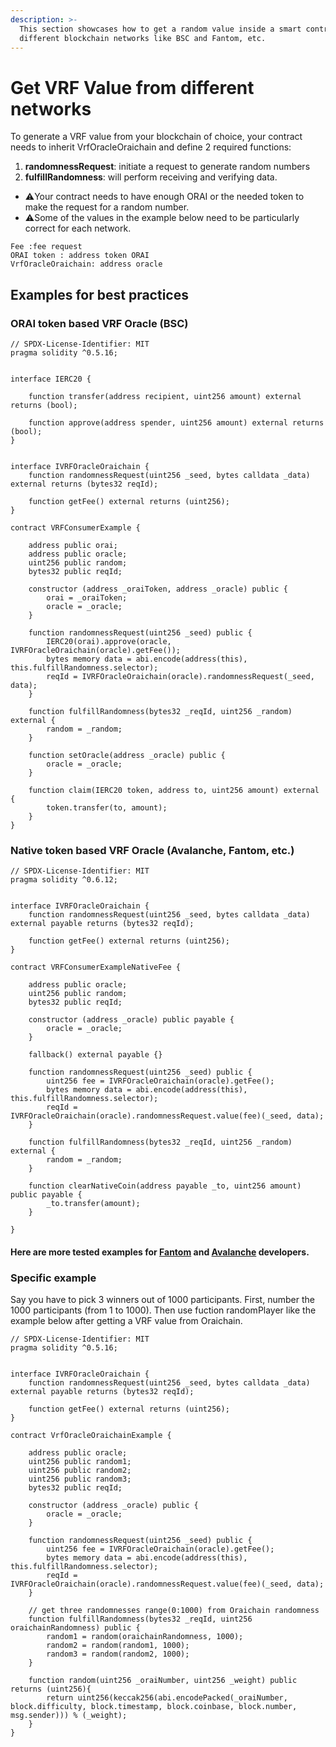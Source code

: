 ```yaml
---
description: >-
  This section showcases how to get a random value inside a smart contract from
  different blockchain networks like BSC and Fantom, etc.
---
```


# Get VRF Value from different networks

To generate a VRF value from your blockchain of choice, your contract needs to inherit VrfOracleOraichain and define 2 required functions:

1. **randomnessRequest**: initiate a request to generate random numbers
2. **fulfillRandomness**: will perform receiving and verifying data.

* :warning:Your contract needs to have enough ORAI or the needed token to make the request for a random number.
* :warning:Some of the values in the example below need to be particularly correct for each network.

```
Fee :fee request
ORAI token : address token ORAI
VrfOracleOraichain: address oracle
```

## Examples for best practices

### ORAI token based VRF Oracle (BSC)

```
// SPDX-License-Identifier: MIT
pragma solidity ^0.5.16;


interface IERC20 {

    function transfer(address recipient, uint256 amount) external returns (bool);

    function approve(address spender, uint256 amount) external returns (bool);
}


interface IVRFOracleOraichain {
    function randomnessRequest(uint256 _seed, bytes calldata _data) external returns (bytes32 reqId);

    function getFee() external returns (uint256);
}

contract VRFConsumerExample {

    address public orai;
    address public oracle;
    uint256 public random;
    bytes32 public reqId;

    constructor (address _oraiToken, address _oracle) public {
        orai = _oraiToken;
        oracle = _oracle;
    }

    function randomnessRequest(uint256 _seed) public {
        IERC20(orai).approve(oracle, IVRFOracleOraichain(oracle).getFee());
        bytes memory data = abi.encode(address(this), this.fulfillRandomness.selector);
        reqId = IVRFOracleOraichain(oracle).randomnessRequest(_seed, data);
    }

    function fulfillRandomness(bytes32 _reqId, uint256 _random) external {
        random = _random;
    }

    function setOracle(address _oracle) public {
        oracle = _oracle;
    }

    function claim(IERC20 token, address to, uint256 amount) external {
        token.transfer(to, amount);
    }
}
```

### Native token based VRF Oracle (Avalanche, Fantom, etc.)

```
// SPDX-License-Identifier: MIT
pragma solidity ^0.6.12;


interface IVRFOracleOraichain {
    function randomnessRequest(uint256 _seed, bytes calldata _data) external payable returns (bytes32 reqId);

    function getFee() external returns (uint256);
}

contract VRFConsumerExampleNativeFee {

    address public oracle;
    uint256 public random;
    bytes32 public reqId;

    constructor (address _oracle) public payable {
        oracle = _oracle;
    }

    fallback() external payable {}

    function randomnessRequest(uint256 _seed) public {
        uint256 fee = IVRFOracleOraichain(oracle).getFee();
        bytes memory data = abi.encode(address(this), this.fulfillRandomness.selector);
        reqId = IVRFOracleOraichain(oracle).randomnessRequest.value(fee)(_seed, data);
    }

    function fulfillRandomness(bytes32 _reqId, uint256 _random) external {
        random = _random;
    }

    function clearNativeCoin(address payable _to, uint256 amount) public payable {
        _to.transfer(amount);
    }

}
```

#### Here are more tested examples for [Fantom](https://ftmscan.com/address/0x943Df3CF0796A902ab37ceaA0de2ce694339EF5f#code) and [Avalanche](https://snowtrace.io/address/0x3c58947e167b87520c2e9210847939a4b9660f4d#code) developers.

### Specific example

Say you have to pick 3 winners out of 1000 participants. First, number the 1000 participants (from 1 to 1000). Then use fuction randomPlayer like the example below after getting a VRF value from Oraichain.

```
// SPDX-License-Identifier: MIT
pragma solidity ^0.5.16;


interface IVRFOracleOraichain {
    function randomnessRequest(uint256 _seed, bytes calldata _data) external payable returns (bytes32 reqId);

    function getFee() external returns (uint256);
}

contract VrfOracleOraichainExample {

    address public oracle;
    uint256 public random1;
    uint256 public random2;
    uint256 public random3;
    bytes32 public reqId;

    constructor (address _oracle) public {
        oracle = _oracle;
    }

    function randomnessRequest(uint256 _seed) public {
        uint256 fee = IVRFOracleOraichain(oracle).getFee();
        bytes memory data = abi.encode(address(this), this.fulfillRandomness.selector);
        reqId = IVRFOracleOraichain(oracle).randomnessRequest.value(fee)(_seed, data);
    }

    // get three randomnesses range(0:1000) from Oraichain randomness
    function fulfillRandomness(bytes32 _reqId, uint256 oraichainRandomness) public {
        random1 = random(oraichainRandomness, 1000);
        random2 = random(random1, 1000);
        random3 = random(random2, 1000);
    }

    function random(uint256 _oraiNumber, uint256 _weight) public returns (uint256){
        return uint256(keccak256(abi.encodePacked(_oraiNumber, block.difficulty, block.timestamp, block.coinbase, block.number, msg.sender))) % (_weight);
    }
} 
```

